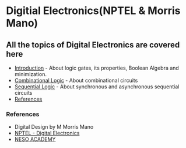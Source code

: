 # Digitial Electronics(NPTEL & Morris Mano)

## All the topics of Digital Electronics are covered here

* [Introduction](/Digital%20Electronics/introduction.md) - About logic gates, its properties, Boolean Algebra and minimization.
* [Combinational Logic](/Digital%20Electronics/combinational.md) - About combinational circuits
* [Sequential Logic](/Digital%20Electronics/sequential.md) - About synchronous and asynchronous sequential circuits
* [References](/Digital%20Electronics/digital_electronics.md#References)

### References

* Digital Design by M Morris Mano
* [NPTEL - Digital Electronics](https://www.youtube.com/playlist?list=PL803563859BF7ED8C)
* [NESO ACADEMY](https://www.youtube.com/playlist?list=PLBlnK6fEyqRjMH3mWf6kwqiTbT798eAOm)

